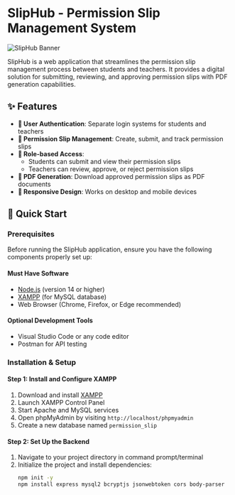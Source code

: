 # SlipHub - Permission Slip Management System

![SlipHub Banner](https://via.placeholder.com/800x200/4A90E2/FFFFFF?text=SlipHub+-+Permission+Slip+Management+System)

SlipHub is a web application that streamlines the permission slip management process between students and teachers. It provides a digital solution for submitting, reviewing, and approving permission slips with PDF generation capabilities.

## ✨ Features

- **🔐 User Authentication**: Separate login systems for students and teachers
- **📝 Permission Slip Management**: Create, submit, and track permission slips
- **👥 Role-based Access**:
  - Students can submit and view their permission slips
  - Teachers can review, approve, or reject permission slips
- **📄 PDF Generation**: Download approved permission slips as PDF documents
- **📱 Responsive Design**: Works on desktop and mobile devices

## 🚀 Quick Start

### Prerequisites

Before running the SlipHub application, ensure you have the following components properly set up:

#### Must Have Software
- [Node.js](https://nodejs.org/) (version 14 or higher)
- [XAMPP](https://www.apachefriends.org/) (for MySQL database)
- Web Browser (Chrome, Firefox, or Edge recommended)

#### Optional Development Tools
- Visual Studio Code or any code editor
- Postman for API testing

### Installation & Setup

#### Step 1: Install and Configure XAMPP
1. Download and install [XAMPP](https://www.apachefriends.org/)
2. Launch XAMPP Control Panel
3. Start Apache and MySQL services
4. Open phpMyAdmin by visiting `http://localhost/phpmyadmin`
5. Create a new database named `permission_slip`

#### Step 2: Set Up the Backend
1. Navigate to your project directory in command prompt/terminal
2. Initialize the project and install dependencies:
   ```bash
   npm init -y
   npm install express mysql2 bcryptjs jsonwebtoken cors body-parser



